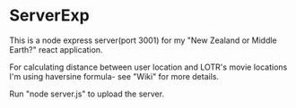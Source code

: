 # ServerExp
This is a node express server(port 3001) for my "New Zealand or Middle Earth?" react application.

For calculating distance between user location and LOTR's movie locations I'm using haversine formula- see "Wiki" for more details.

Run "node server.js" to upload the server.
